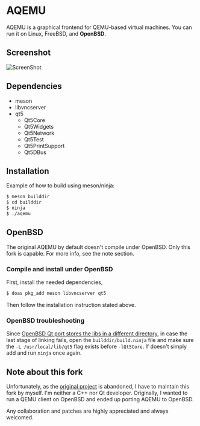 # AQEMU

AQEMU is a graphical frontend for QEMU-based virtual machines. You can run it on Linux, FreeBSD, and **OpenBSD**.

## Screenshot

![ScreenShot](https://i.imgur.com/PkvFUEk.png)

## Dependencies

- meson
- libvncserver 
- qt5
    - Qt5Core
    - Qt5Widgets 
    - Qt5Network
    - Qt5Test
    - Qt5PrintSupport
    - Qt5DBus

## Installation

Example of how to build using meson/ninja:

```bash
$ meson builddir
$ cd builddir
$ ninja
$ ./aqemu
```

## OpenBSD

The original AQEMU by default doesn't compile under OpenBSD. Only this fork
is capable. For more info, see the note section.

### Compile and install under OpenBSD

First, install the needed dependencies,

```bash
$ doas pkg_add meson libvncserver qt5
```

Then follow the installation instruction stated above.

### OpenBSD troubleshooting

Since [OpenBSD Qt port stores the libs in a different directory](https://openports.pl/path/x11/qt5/qtbase),
in case the last stage of linking fails, open the `builddir/build.ninja` file
and make sure the `-L /usr/local/lib/qt5` flag exists before `-lQt5Core`.
If doesn't simply add and run `ninja` once again.

## Note about this fork

Unfortunately, as the [original project](https://github.com/tobimensch/aqemu)
is abandoned, I have to maintain this fork by myself. I'm neither a C++ nor
Qt developer. Originally, I wanted to run a QEMU client on OpenBSD and ended up porting AQEMU to OpenBSD. 

Any collaboration and patches are highly appreciated and always welcomed.
